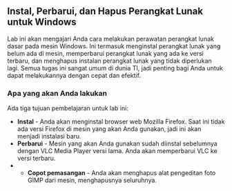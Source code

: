 ## Instal, Perbarui, dan Hapus Perangkat Lunak untuk Windows

Lab ini akan mengajari Anda cara melakukan perawatan perangkat lunak dasar pada mesin Windows. Ini termasuk menginstal perangkat lunak yang belum ada di mesin, memperbarui perangkat lunak yang ada ke versi terbaru, dan menghapus instalan perangkat lunak yang tidak diperlukan lagi. Semua tugas ini sangat umum di dunia TI, jadi penting bagi Anda untuk dapat melakukannya dengan cepat dan efektif.

### Apa yang akan Anda lakukan

Ada tiga tujuan pembelajaran untuk lab ini:

* **Instal** - Anda akan menginstal browser web Mozilla Firefox. Saat ini tidak ada versi Firefox di mesin yang akan Anda gunakan, jadi ini akan menjadi instalasi baru.
* **Perbarui** - Mesin yang akan Anda gunakan sudah diinstal sebelumnya dengan VLC Media Player versi lama. Anda akan memperbarui VLC ke versi terbaru.
* * **Copot pemasangan** - Anda akan menghapus alat pengeditan foto GIMP dari mesin, menghapusnya seluruhnya.
